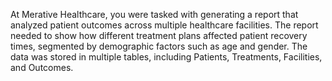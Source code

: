 At Merative Healthcare, you were tasked with generating a report that analyzed patient outcomes across multiple healthcare facilities. 
The report needed to show how different treatment plans affected patient recovery times, segmented by demographic factors such as age and gender. 
The data was stored in multiple tables, including Patients, Treatments, Facilities, and Outcomes.
